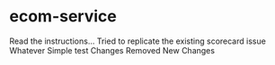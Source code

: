 # ecom-service

Read the instructions...
Tried to replicate the existing scorecard issue
Whatever
Simple test
Changes Removed
New Changes
